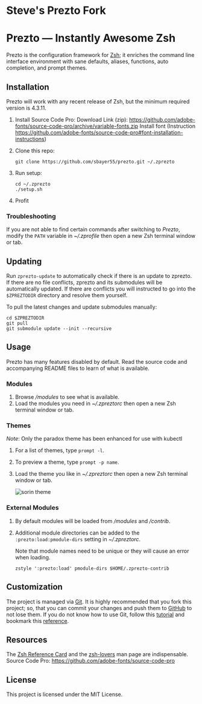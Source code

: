 Steve's Prezto Fork
===================

Prezto — Instantly Awesome Zsh
==============================

Prezto is the configuration framework for [Zsh][1]; it enriches the command line
interface environment with sane defaults, aliases, functions, auto completion,
and prompt themes.

Installation
------------

Prezto will work with any recent release of Zsh, but the minimum required
version is 4.3.11.

  1. Install Source Code Pro:
    Download Link (zip): https://github.com/adobe-fonts/source-code-pro/archive/variable-fonts.zip
    Install font (Instruction https://github.com/adobe-fonts/source-code-pro#font-installation-instructions)

  2. Clone this repo:

     ```console
     git clone https://github.com/sbayer55/prezto.git ~/.zprezto
     ```

  3. Run setup:

     ```console
     cd ~/.zprezto
     ./setup.sh
     ```

  4. Profit

### Troubleshooting

If you are not able to find certain commands after switching to *Prezto*,
modify the `PATH` variable in *~/.zprofile* then open a new Zsh terminal
window or tab.

Updating
--------

Run `zprezto-update` to automatically check if there is an update to zprezto.
If there are no file conflicts, zprezto and its submodules will be
automatically updated. If there are conflicts you will instructed to go into
the `$ZPREZTODIR` directory and resolve them yourself.

To pull the latest changes and update submodules manually:

```console
cd $ZPREZTODIR
git pull
git submodule update --init --recursive
```

Usage
-----

Prezto has many features disabled by default. Read the source code and
accompanying README files to learn of what is available.

### Modules

  1. Browse */modules* to see what is available.
  2. Load the modules you need in *~/.zpreztorc* then open a new Zsh terminal
     window or tab.

### Themes
*Note*: Only the paradox theme has been enhanced for use with kubectl

  1. For a list of themes, type `prompt -l`.
  2. To preview a theme, type `prompt -p name`.
  3. Load the theme you like in *~/.zpreztorc* then open a new Zsh terminal
     window or tab.

     ![sorin theme][2]

### External Modules

  1. By default modules will be loaded from */modules* and */contrib*.
  2. Additional module directories can be added to the
     `:prezto:load:pmodule-dirs` setting in *~/.zpreztorc*.

     Note that module names need to be unique or they will cause an error when
     loading.

     ```console
     zstyle ':prezto:load' pmodule-dirs $HOME/.zprezto-contrib
     ```

Customization
-------------

The project is managed via [Git][3]. It is highly recommended that you fork this
project; so, that you can commit your changes and push them to [GitHub][4] to
not lose them. If you do not know how to use Git, follow this [tutorial][5] and
bookmark this [reference][6].

Resources
---------

The [Zsh Reference Card][7] and the [zsh-lovers][8] man page are indispensable.
Source Code Pro: https://github.com/adobe-fonts/source-code-pro

License
-------

This project is licensed under the MIT License.

[1]: https://github.com/sorin-ionescu/prezto
[2]: http://www.zsh.org
[3]: http://i.imgur.com/nrGV6pg.png "sorin theme"
[4]: http://git-scm.com
[5]: https://github.com
[6]: http://gitimmersion.com
[7]: http://gitref.org
[8]: http://www.bash2zsh.com/zsh_refcard/refcard.pdf
[9]: http://grml.org/zsh/zsh-lovers.html
